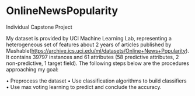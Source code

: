 # OnlineNewsPopularity
Individual Capstone Project


My dataset is provided by UCI Machine Learning Lab, representing a heterogeneous set of features about 2 years of articles published by Mashable(https://archive.ics.uci.edu/ml/datasets/Online+News+Popularity). It contains 39797 instances and 61 attributes (58 predictive attributes, 2 non-predictive, 1 target field).  The following steps below are the procedures approaching my goal:

•	Preprocess the dataset 
•	Use classification algorithms to build classifiers
•	Use max voting learning to predict and conclude the accuracy.
